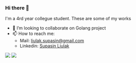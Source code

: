 ### Hi there 👋


I'm a 4rd year collegue student. These are some of my works

- 👯 I’m looking to collaborate on Golang project
- 📫 How to reach me: 
  - Mail: liulak.supasin@gmail.com 
  - Linkedin: [Supasin Liulak](https://www.linkedin.com/in/supasin-liulak-a92303221/)

<img src="https://www.codewars.com/users/palsp/badges/large" />

<img src="https://github-readme-stats.vercel.app/api?username=palsp&&show_icons=true&title_color=ffffff&icon_color=bb2acf&text_color=daf7dc&bg_color=151515"/>


<!--
**palsp/palsp** is a ✨ _special_ ✨ repository because its `README.md` (this file) appears on your GitHub profile.

Here are some ideas to get you started:

- 🔭 I’m currently working on ...
- 🌱 I’m currently learning ...
- 👯 I’m looking to collaborate on ...
- 🤔 I’m looking for help with ...
- 💬 Ask me about ...
- 📫 How to reach me: ...
- 😄 Pronouns: ...
- ⚡ Fun fact: ...
-->

